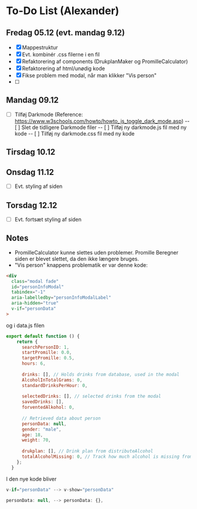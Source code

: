 # To-Do List (Alexander)

## Fredag 05.12 (evt. mandag 9.12)
- [X] Mappestruktur
- [X] Evt. kombinér .css filerne i en fil
- [X] Refaktorering af components (DrukplanMaker og PromilleCalculator)
- [X] Refaktorering af html/unødig kode
- [X] Fikse problem med modal, når man klikker "Vis person"
- [ ] 

## Mandag 09.12
- [ ] Tilføj Darkmode (Reference: https://www.w3schools.com/howto/howto_js_toggle_dark_mode.asp)
    -- [ ] Slet de tidligere Darkmode filer
    -- [ ] Tilføj ny darkmode.js fil med ny kode
    -- [ ] Tilføj ny darkmode.css fil med ny kode

## Tirsdag 10.12

## Onsdag 11.12
- [ ] Evt. styling af siden

## Torsdag 12.12
- [ ] Evt. fortsæt styling af siden

## Notes
- PromilleCalculator kunne slettes uden problemer. Promille Beregner siden er blevet slettet, da den ikke længere bruges.
- "Vis person" knappens problematik er var denne kode:
```html
<div
  class="modal fade"
  id="personInfoModal"
  tabindex="-1"
  aria-labelledby="personInfoModalLabel"
  aria-hidden="true"
  v-if="personData"
>
```
og i data.js filen
```javascript
export default function () {
    return {
      searchPersonID: 1,
      startPromille: 0.0,
      targetPromille: 0.5,
      hours: 6,
    
      drinks: [], // Holds drinks from database, used in the modal
      AlcoholInTotalGrams: 0,
      standardDrinksPerHour: 0, 
    
      selectedDrinks: [], // selected drinks from the modal
      savedDrinks: [], 
      forventedAlkohol: 0,
    
      // Retrieved data about person
      personData: null,
      gender: "male",
      age: 18,
      weight: 70,
    
      drukplan: [], // Drink plan from distributeAlcohol
      totalAlcoholMissing: 0, // Track how much alcohol is missing from the plan
    };
  }  
```

I den nye kode bliver
```js
v-if="personData" --> v-show="personData"
```
```js
personData: null, --> personData: {},
```
